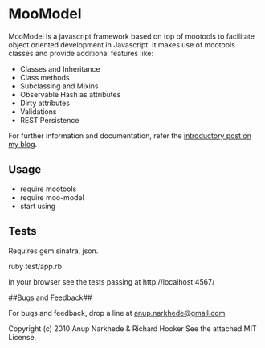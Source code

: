 # MooModel

MooModel is a javascript framework based on top of mootools to facilitate object oriented development in Javascript. It makes use of mootools classes and provide additional features like:

* Classes and Inheritance
* Class methods
* Subclassing and Mixins
* Observable Hash as attributes
* Dirty attributes
* Validations
* REST Persistence

For further information and documentation, refer the [introductory post on my blog](http://www.anup.info/2010/09/05/introducing-moomodel/).

## Usage ##

* require mootools
* require moo-model
* start using

## Tests ##

Requires gem sinatra, json.

ruby test/app.rb

In your browser see the tests passing at http://localhost:4567/

##Bugs and Feedback##

For bugs and feedback, drop a line at anup.narkhede@gmail.com

Copyright (c) 2010 Anup Narkhede & Richard Hooker
See the attached MIT License.

 